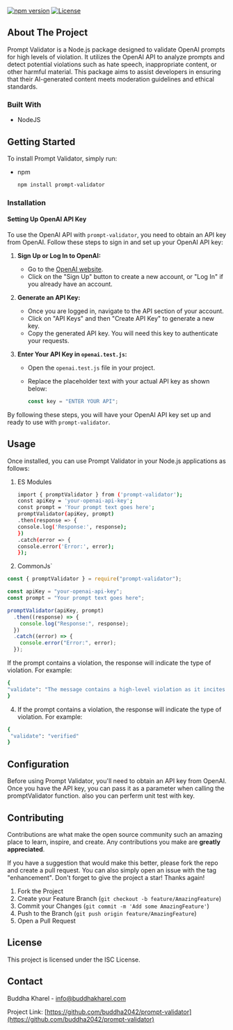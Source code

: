 <!-- ABOUT THE PROJECT -->
[![npm version](https://img.shields.io/npm/v/prompt-validator.svg)](https://www.npmjs.com/package/prompt-validator)
[![License](https://img.shields.io/badge/license-MIT-blue.svg)](https://opensource.org/licenses/MIT)

## About The Project

Prompt Validator is a Node.js package designed to validate OpenAI prompts for high levels of violation. It utilizes the OpenAI API to analyze prompts and detect potential violations such as hate speech, inappropriate content, or other harmful material. This package aims to assist developers in ensuring that their AI-generated content meets moderation guidelines and ethical standards.

### Built With

- NodeJS

<!-- GETTING STARTED -->

## Getting Started

To install Prompt Validator, simply run:

- npm
  ```sh
  npm install prompt-validator
  ```

### Installation

#### Setting Up OpenAI API Key

To use the OpenAI API with `prompt-validator`, you need to obtain an API key from OpenAI. Follow these steps to sign in and set up your OpenAI API key:

1. **Sign Up or Log In to OpenAI:**
   - Go to the [OpenAI website](https://www.openai.com/).
   - Click on the "Sign Up" button to create a new account, or "Log In" if you already have an account.

2. **Generate an API Key:**
   - Once you are logged in, navigate to the API section of your account.
   - Click on "API Keys" and then "Create API Key" to generate a new key.
   - Copy the generated API key. You will need this key to authenticate your requests.

3. **Enter Your API Key in `openai.test.js`:**
   - Open the `openai.test.js` file in your project.
   - Replace the placeholder text with your actual API key as shown below:

     ```javascript
     const key = "ENTER YOUR API";
     ```

By following these steps, you will have your OpenAI API key set up and ready to use with `prompt-validator`.


<!-- USAGE EXAMPLES -->

## Usage

Once installed, you can use Prompt Validator in your Node.js applications as follows:

1. ES Modules

   ```sh
   import { promptValidator } from ('prompt-validator');
   const apiKey = 'your-openai-api-key';
   const prompt = 'Your prompt text goes here';
   promptValidator(apiKey, prompt)
   .then(response => {
   console.log('Response:', response);
   })
   .catch(error => {
   console.error('Error:', error);
   });

   ```

2. CommonJs`

```js
const { promptValidator } = require("prompt-validator");

const apiKey = "your-openai-api-key";
const prompt = "Your prompt text goes here";

promptValidator(apiKey, prompt)
  .then((response) => {
    console.log("Response:", response);
  })
  .catch((error) => {
    console.error("Error:", error);
  });
```

If the prompt contains a violation, the response will indicate the type of violation. For example:

```sh
{
"validate": "The message contains a high-level violation as it incites violence and harm towards others."
}

```

4. If the prompt contains a violation, the response will indicate the type of violation. For example:

```sh
{
 "validate": "verified"
}
```

## Configuration

Before using Prompt Validator, you'll need to obtain an API key from OpenAI. Once you have the API key, you can pass it as a parameter when calling the promptValidator function. also you can perferm unit test with key.

<!-- CONTRIBUTING -->

## Contributing

Contributions are what make the open source community such an amazing place to learn, inspire, and create. Any contributions you make are **greatly appreciated**.

If you have a suggestion that would make this better, please fork the repo and create a pull request. You can also simply open an issue with the tag "enhancement".
Don't forget to give the project a star! Thanks again!

1. Fork the Project
2. Create your Feature Branch (`git checkout -b feature/AmazingFeature`)
3. Commit your Changes (`git commit -m 'Add some AmazingFeature'`)
4. Push to the Branch (`git push origin feature/AmazingFeature`)
5. Open a Pull Request

<!-- LICENSE -->

## License

This project is licensed under the ISC License.

<!-- CONTACT -->

## Contact

Buddha Kharel - info@buddhakharel.com

Project Link: [https://github.com/buddha2042/prompt-validator](https://github.com/buddha2042/prompt-validator)
